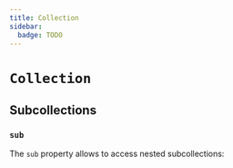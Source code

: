 ```yaml
---
title: Collection
sidebar:
  badge: TODO
---
```


# `Collection`

## Subcollections

### `sub`

The `sub` property allows to access nested subcollections:
